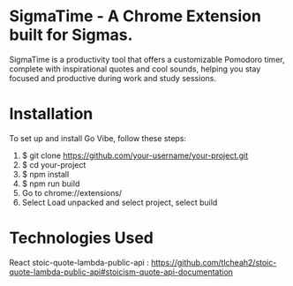 # SigmaTime - A Chrome Extension built for Sigmas.

SigmaTime is a productivity tool that offers a customizable Pomodoro timer, complete with inspirational quotes and cool sounds, helping you stay focused and productive during work and study sessions.

# Installation
To set up and install Go Vibe, follow these steps:
1. $ git clone https://github.com/your-username/your-project.git
2. $ cd your-project
3. $ npm install
4. $ npm run build
5. Go to chrome://extensions/
6. Select Load unpacked and select project, select build
   
# Technologies Used
React
stoic-quote-lambda-public-api : https://github.com/tlcheah2/stoic-quote-lambda-public-api#stoicism-quote-api-documentation
